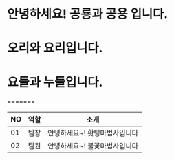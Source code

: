 # 안녕하세요! 공룡과 공용 입니다.

# 오리와 요리입니다.
# 요들과 누들입니다.
=======

|NO|역할|소개|
|-|-|-|
|01|팀장|안녕하세요~! 홧팅마법사입니다| 
|02|팀원|안녕하세요~! 불꽃마법사입니다| 




